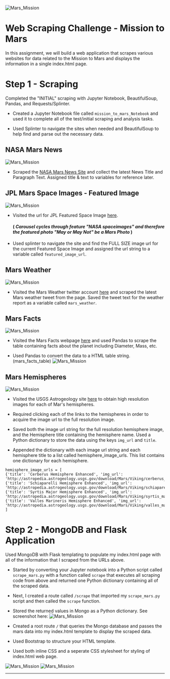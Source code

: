![Mars_Mission](images/mission_to_mars_HW_image.png)


# Web Scraping Challenge - Mission to Mars

In this assignment, we will build a web application that scrapes various websites for data related to the Mission to Mars and displays the information in a single index.html page. 

# Step 1 - Scraping

Completed the "INITIAL" scraping with Jupyter Notebook, BeautifulSoup, Pandas, and Requests/Splinter.

* Created a Jupyter Notebook file called `mission_to_mars_Notebook` and used it to complete all of the test/initial scraping and analysis tasks.

* Used Splinter to navigate the sites when needed and BeautifulSoup to help find and parse out the necessary data.

## NASA Mars News
![Mars_Mission](images/mars_News_capture.PNG)

* Scraped the [NASA Mars News Site](https://mars.nasa.gov/news/) and collect the latest News Title and Paragraph Text. Assigned title & text to variables for reference later.

## JPL Mars Space Images - Featured Image
![Mars_Mission](images/mars_photo_with_icecap.PNG)

* Visited the url for JPL Featured Space Image [here](https://www.jpl.nasa.gov/spaceimages/?search=&category=Mars).
   #### ( *Carousel cycles through feature "NASA spaceimages" and therefore the featured photo "May or May Not" be a Mars Photo* )

* Used splinter to navigate the site and find the FULL SIZE image url for the current Featured Space Image and assigned the url string to a variable called `featured_image_url`.


## Mars Weather
![Mars_Mission](images/mars_Weather_Twitter_Account.PNG)

* Visited the Mars Weather twitter account [here](https://twitter.com/marswxreport?lang=en) and scraped the latest Mars weather tweet from the page. Saved the tweet text for the weather report as a variable called `mars_weather`.

## Mars Facts
![Mars_Mission](images/mars_Facts.PNG)

* Visited the Mars Facts webpage [here](https://space-facts.com/mars/) and used Pandas to scrape the table containing facts about the planet including Diameter, Mass, etc.

* Used Pandas to convert the data to a HTML table string. (mars_facts_table) 
![Mars_Mission](screen_shots/mars_facts_table_screenshots.png)

## Mars Hemispheres
![Mars_Mission](images/hemispheres.png)

* Visited the USGS Astrogeology site [here](https://astrogeology.usgs.gov/search/results?q=hemisphere+enhanced&k1=target&v1=Mars) to obtain high resolution images for each of Mar's hemispheres.

* Required clicking each of the links to the hemispheres in order to acquire the image url to the full resolution image.

* Saved both the image url string for the full resolution hemisphere image, and the Hemisphere title containing the hemisphere name. Used a Python dictionary to store the data using the keys `img_url` and `title`.

* Appended the dictionary with each image url string and each hemisphere title to a list called hemisphere_image_urls. This list contains one dictionary for each hemisphere.

```My Dictionary:
hemisphere_image_urls = [
{'title': 'Cerberus Hemisphere Enhanced', 'img_url': 'http://astropedia.astrogeology.usgs.gov/download/Mars/Viking/cerberus_enhanced.tif/full.jpg'},
{'title': 'Schiaparelli Hemisphere Enhanced', 'img_url': 'http://astropedia.astrogeology.usgs.gov/download/Mars/Viking/schiaparelli_enhanced.tif/full.jpg'},
{'title': 'Syrtis Major Hemisphere Enhanced', 'img_url': 'http://astropedia.astrogeology.usgs.gov/download/Mars/Viking/syrtis_major_enhanced.tif/full.jpg'},
{'title': 'Valles Marineris Hemisphere Enhanced', 'img_url': 'http://astropedia.astrogeology.usgs.gov/download/Mars/Viking/valles_marineris_enhanced.tif/full.jpg'}
]
```

# Step 2 - MongoDB and Flask Application


Used MongoDB with Flask templating to populate my index.html page with all of the information that I scraped from the URLs above.

* Started by converting your Jupyter notebook into a Python script called `scrape_mars.py` with a function called `scrape` that executes all scraping code from above and returned one Python dictionary containing all of the scraped data.

* Next, I created a route called `/scrape` that imported my `scrape_mars.py` script and then called the `scrape` function.

* Stored the returned values in Mongo as a Python dictionary. See screenshot here:
     ![Mars_Mission](screen_shots/mongoDB_collection_document_screenshot.PNG)
  

* Created a root route `/` that queries the Mongo database and passes the mars data into my index.html template to display the scraped data.
* Used Bootstrap to structure your HTML template.
* Used both inline CSS and a seperate CSS stylesheet for styling of index.html web page. 

![Mars_Mission](screen_shots/index_html_Mission2Mars_screenshot_1.PNG)
![Mars_Mission](screen_shots/index_html_Mission2Mars_screenshot_2.PNG)

- - -

